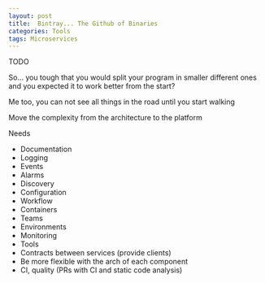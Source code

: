 ```yaml
---
layout: post
title:  Bintray... The Github of Binaries
categories: Tools
tags: Microservices
---
```


TODO

So... you tough that you would split your program in smaller different ones and you expected it
to work better from the start?

Me too, you can not see all things in the road until you start walking

Move the complexity from the architecture to the platform

Needs

* Documentation
* Logging
* Events
* Alarms
* Discovery
* Configuration
* Workflow
* Containers
* Teams
* Environments
* Monitoring
* Tools
* Contracts between services (provide clients)
* Be more flexible with the arch of each component
* CI, quality (PRs with CI and static code analysis)
